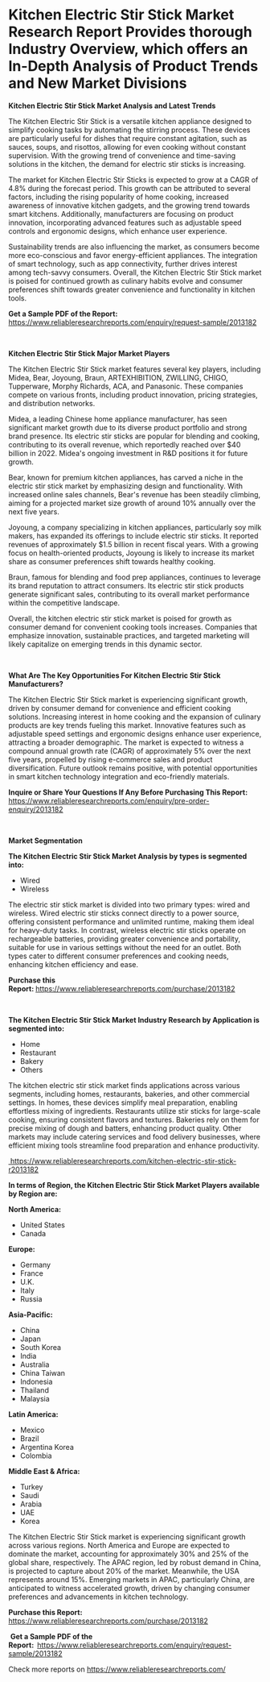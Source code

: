 <p><h1>Kitchen Electric Stir Stick Market Research Report Provides thorough Industry Overview, which offers an In-Depth Analysis of Product Trends and New Market Divisions</h1></p><p><strong>Kitchen Electric Stir Stick Market Analysis and Latest Trends</strong></p>
<p><p>The Kitchen Electric Stir Stick is a versatile kitchen appliance designed to simplify cooking tasks by automating the stirring process. These devices are particularly useful for dishes that require constant agitation, such as sauces, soups, and risottos, allowing for even cooking without constant supervision. With the growing trend of convenience and time-saving solutions in the kitchen, the demand for electric stir sticks is increasing.</p><p>The market for Kitchen Electric Stir Sticks is expected to grow at a CAGR of 4.8% during the forecast period. This growth can be attributed to several factors, including the rising popularity of home cooking, increased awareness of innovative kitchen gadgets, and the growing trend towards smart kitchens. Additionally, manufacturers are focusing on product innovation, incorporating advanced features such as adjustable speed controls and ergonomic designs, which enhance user experience.</p><p>Sustainability trends are also influencing the market, as consumers become more eco-conscious and favor energy-efficient appliances. The integration of smart technology, such as app connectivity, further drives interest among tech-savvy consumers. Overall, the Kitchen Electric Stir Stick market is poised for continued growth as culinary habits evolve and consumer preferences shift towards greater convenience and functionality in kitchen tools.</p></p>
<p><strong>Get a Sample PDF of the Report:&nbsp;</strong> <a href="https://www.reliableresearchreports.com/enquiry/request-sample/2013182?utm_campaign=2102&utm_medium=2&utm_source=Github&utm_content=ia&utm_term=10022025&utm_id=kitchen-electric-stir-stick">https://www.reliableresearchreports.com/enquiry/request-sample/2013182</a></p>
<p>&nbsp;</p>
<p><strong>Kitchen Electric Stir Stick Major Market Players</strong></p>
<p><p>The Kitchen Electric Stir Stick market features several key players, including Midea, Bear, Joyoung, Braun, ARTEXHIBITION, ZWILLING, CHIGO, Tupperware, Morphy Richards, ACA, and Panasonic. These companies compete on various fronts, including product innovation, pricing strategies, and distribution networks.</p><p>Midea, a leading Chinese home appliance manufacturer, has seen significant market growth due to its diverse product portfolio and strong brand presence. Its electric stir sticks are popular for blending and cooking, contributing to its overall revenue, which reportedly reached over $40 billion in 2022. Midea's ongoing investment in R&D positions it for future growth.</p><p>Bear, known for premium kitchen appliances, has carved a niche in the electric stir stick market by emphasizing design and functionality. With increased online sales channels, Bear's revenue has been steadily climbing, aiming for a projected market size growth of around 10% annually over the next five years.</p><p>Joyoung, a company specializing in kitchen appliances, particularly soy milk makers, has expanded its offerings to include electric stir sticks. It reported revenues of approximately $1.5 billion in recent fiscal years. With a growing focus on health-oriented products, Joyoung is likely to increase its market share as consumer preferences shift towards healthy cooking.</p><p>Braun, famous for blending and food prep appliances, continues to leverage its brand reputation to attract consumers. Its electric stir stick products generate significant sales, contributing to its overall market performance within the competitive landscape.</p><p>Overall, the kitchen electric stir stick market is poised for growth as consumer demand for convenient cooking tools increases. Companies that emphasize innovation, sustainable practices, and targeted marketing will likely capitalize on emerging trends in this dynamic sector.</p></p>
<p>&nbsp;</p>
<p><strong>What Are The Key Opportunities For Kitchen Electric Stir Stick Manufacturers?</strong></p>
<p><p>The Kitchen Electric Stir Stick market is experiencing significant growth, driven by consumer demand for convenience and efficient cooking solutions. Increasing interest in home cooking and the expansion of culinary products are key trends fueling this market. Innovative features such as adjustable speed settings and ergonomic designs enhance user experience, attracting a broader demographic. The market is expected to witness a compound annual growth rate (CAGR) of approximately 5% over the next five years, propelled by rising e-commerce sales and product diversification. Future outlook remains positive, with potential opportunities in smart kitchen technology integration and eco-friendly materials.</p></p>
<p><strong>Inquire or Share Your Questions If Any Before Purchasing This Report:</strong> <a href="https://www.reliableresearchreports.com/enquiry/pre-order-enquiry/2013182?utm_campaign=2102&utm_medium=2&utm_source=Github&utm_content=ia&utm_term=10022025&utm_id=kitchen-electric-stir-stick">https://www.reliableresearchreports.com/enquiry/pre-order-enquiry/2013182</a></p>
<p>&nbsp;</p>
<p><strong>Market Segmentation</strong></p>
<p><strong>The Kitchen Electric Stir Stick Market Analysis by types is segmented into:</strong></p>
<p><ul><li>Wired</li><li>Wireless</li></ul></p>
<p><p>The electric stir stick market is divided into two primary types: wired and wireless. Wired electric stir sticks connect directly to a power source, offering consistent performance and unlimited runtime, making them ideal for heavy-duty tasks. In contrast, wireless electric stir sticks operate on rechargeable batteries, providing greater convenience and portability, suitable for use in various settings without the need for an outlet. Both types cater to different consumer preferences and cooking needs, enhancing kitchen efficiency and ease.</p></p>
<p><strong>Purchase this Report:&nbsp;</strong><a href="https://www.reliableresearchreports.com/purchase/2013182?utm_campaign=2102&utm_medium=2&utm_source=Github&utm_content=ia&utm_term=10022025&utm_id=kitchen-electric-stir-stick">https://www.reliableresearchreports.com/purchase/2013182</a></p>
<p>&nbsp;</p>
<p><strong>The Kitchen Electric Stir Stick Market Industry Research by Application is segmented into:</strong></p>
<p><ul><li>Home</li><li>Restaurant</li><li>Bakery</li><li>Others</li></ul></p>
<p><p>The kitchen electric stir stick market finds applications across various segments, including homes, restaurants, bakeries, and other commercial settings. In homes, these devices simplify meal preparation, enabling effortless mixing of ingredients. Restaurants utilize stir sticks for large-scale cooking, ensuring consistent flavors and textures. Bakeries rely on them for precise mixing of dough and batters, enhancing product quality. Other markets may include catering services and food delivery businesses, where efficient mixing tools streamline food preparation and enhance productivity.</p></p>
<p><a href="https://www.reliableresearchreports.com/kitchen-electric-stir-stick-r2013182?utm_campaign=2102&utm_medium=2&utm_source=Github&utm_content=ia&utm_term=10022025&utm_id=kitchen-electric-stir-stick">&nbsp;https://www.reliableresearchreports.com/kitchen-electric-stir-stick-r2013182</a></p>
<p><strong>In terms of Region, the Kitchen Electric Stir Stick Market Players available by Region are:</strong></p>
<p>
    <p> <strong> North America: </strong>
        <ul>
            <li>United States</li>
            <li>Canada</li>
        </ul>
        </p> 
    <p> <strong> Europe: </strong>
        <ul>
            <li>Germany</li>
            <li>France</li>
            <li>U.K.</li>
            <li>Italy</li>
            <li>Russia</li>
        </ul>
        </p> 
    <p> <strong> Asia-Pacific: </strong>
        <ul>
            <li>China</li>
            <li>Japan</li>
            <li>South Korea</li>
            <li>India</li>
            <li>Australia</li>
            <li>China Taiwan</li>
            <li>Indonesia</li>
            <li>Thailand</li>
            <li>Malaysia</li>
        </ul>
        </p> 
    <p> <strong> Latin America: </strong>
        <ul>
            <li>Mexico</li>
            <li>Brazil</li>
            <li>Argentina Korea</li>
            <li>Colombia</li>
        </ul>
        </p> 
    <p> <strong> Middle East & Africa: </strong>
        <ul>
            <li>Turkey</li>
            <li>Saudi</li>
            <li>Arabia</li>
            <li>UAE</li>
            <li>Korea</li>
        </ul>
    </p>
    </p>
<p><p>The Kitchen Electric Stir Stick market is experiencing significant growth across various regions. North America and Europe are expected to dominate the market, accounting for approximately 30% and 25% of the global share, respectively. The APAC region, led by robust demand in China, is projected to capture about 20% of the market. Meanwhile, the USA represents around 15%. Emerging markets in APAC, particularly China, are anticipated to witness accelerated growth, driven by changing consumer preferences and advancements in kitchen technology.</p></p>
<p><strong>Purchase this Report: </strong><a href="https://www.reliableresearchreports.com/purchase/2013182?utm_campaign=2102&utm_medium=2&utm_source=Github&utm_content=ia&utm_term=10022025&utm_id=kitchen-electric-stir-stick">https://www.reliableresearchreports.com/purchase/2013182</a></p>
<p>&nbsp;<strong>Get a Sample PDF of the Report:&nbsp;&nbsp;</strong><a href="https://www.reliableresearchreports.com/enquiry/request-sample/2013182?utm_campaign=2102&utm_medium=2&utm_source=Github&utm_content=ia&utm_term=10022025&utm_id=kitchen-electric-stir-stick">https://www.reliableresearchreports.com/enquiry/request-sample/2013182</a></p>
<p><strong></strong></p>
<p>Check more reports on <a href="https://www.reliableresearchreports.com/?utm_campaign=2102&utm_medium=2&utm_source=Github&utm_content=ia&utm_term=10022025&utm_id=kitchen-electric-stir-stick">https://www.reliableresearchreports.com/</a></p>